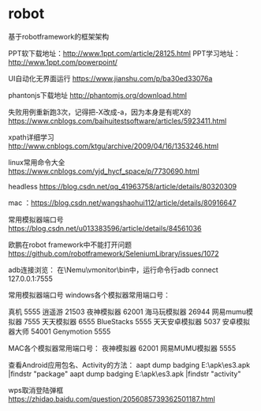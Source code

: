 # robot
基于robotframework的框架架构

PPT软下载地址：http://www.1ppt.com/article/28125.html
PPT学习地址：http://www.1ppt.com/powerpoint/

UI自动化无界面运行
https://www.jianshu.com/p/ba30ed33076a

phantonjs下载地址
http://phantomjs.org/download.html

失败用例重新跑3次，记得把-X改成-a，因为本身是有呢X的
https://www.cnblogs.com/baihuitestsoftware/articles/5923411.html


xpath详细学习
http://www.cnblogs.com/ktgu/archive/2009/04/16/1353246.html

linux常用命令大全
https://www.cnblogs.com/yjd_hycf_space/p/7730690.html


headless
https://blog.csdn.net/qq_41963758/article/details/80320309

mac  ：https://blog.csdn.net/wangshaohui112/article/details/80916647

常用模拟器端口号
https://blog.csdn.net/u013383596/article/details/84561036


欧鹏在robot framework中不能打开问题
https://github.com/robotframework/SeleniumLibrary/issues/1072

adb连接浏览：
在\Nemu\vmonitor\bin中，运行命令行adb connect 127.0.0.1:7555

常用模拟器端口号
windows各个模拟器常用端口号：

  真机	5555
  逍遥游	21503
  夜神模拟器	62001
  海马玩模拟器	26944
  网易mumu模拟器	7555
  天天模拟器	6555
  BlueStacks	5555
  天天安卓模拟器	5037
  安卓模拟器大师	54001
  Genymotion	5555

MAC各个模拟器常用端口号：
  夜神模拟器	62001
  网易MUMU模拟器	5555
  
 查看Android应用包名、Activity的方法：
 aapt dump badging E:\apk\es3.apk |findstr "package"
 aapt dump badging E:\apk\es3.apk |findstr "activity"

wps取消登陆弹框
https://zhidao.baidu.com/question/2056085739362501187.html
